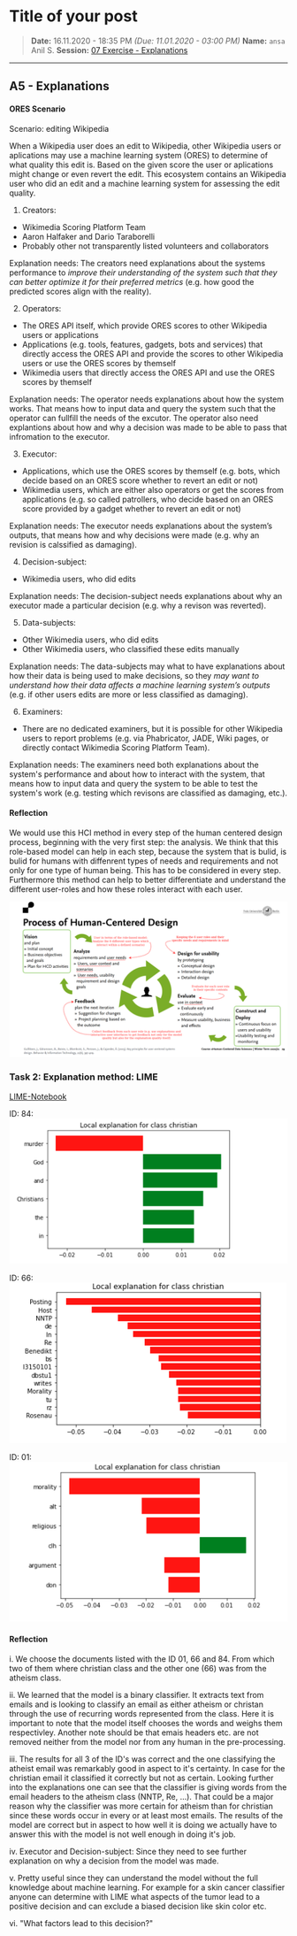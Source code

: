 ﻿# Title of your post
> **Date:** 16.11.2020 - 18:35 PM *(Due: 11.01.2020 - 03:00 PM)*
> **Name:** `ansa` Anil S.
> **Session:** [07 Exercise - Explanations](https://github.com/FUB-HCC/hcds-winter-2020/wiki/07_exercise)   
----

## A5 - Explanations


#### ORES Scenario

Scenario: editing Wikipedia

When a Wikipedia user does an edit to Wikipedia, other Wikipedia users or aplications may use a machine learning system (ORES) to determine of what quality this edit is. Based on the given score the user or aplications might change or even revert the edit. This ecosystem contains an Wikipedia user who did an edit and a machine learning system for assessing the edit quality.

1. Creators: 
* Wikimedia Scoring Platform Team
* Aaron Halfaker and Dario Taraborelli
* Probably other not transparently listed volunteers and collaborators

Explanation needs: The creators need explanations about the systems performance to *improve their understanding of the system such that they can better optimize it for their preferred metrics* (e.g. how good the predicted scores align with the reality).

2. Operators:
* The ORES API itself, which provide ORES scores to other Wikipedia users or applications
* Applications (e.g. tools, features, gadgets, bots and services) that directly access the ORES API and provide the scores to other Wikipedia users or use the ORES scores by themself
* Wikimedia users that directly access the ORES API and use the ORES scores by themself

Explanation needs: The operator needs explanations about how the system works. That means how to input data and query the system such that the operator can fullfill the needs of the excutor. The operator also need explantions about how and why a decision was made to be able to pass that infromation to the executor.

3. Executor:
* Applications, which use the ORES scores by themself (e.g. bots, which decide based on an ORES score whether to revert an edit or not)
* Wikimedia users, which are either also operators or get the scores from applications (e.g. so called patrollers, who decide based on an ORES score provided by a gadget whether to revert an edit or not)

Explanation needs: The executor needs explanations about the system’s outputs, that means how and why decisions were made (e.g. why an revision is calssified as damaging). 

4. Decision-subject: 
* Wikimedia users, who did edits

Explanation needs: The decision-subject needs explanations about why an executor made a particular decision (e.g. why a revison was reverted).

5. Data-subjects: 
* Other Wikimedia users, who did edits
* Other Wikimedia users, who classified these edits manually

Explanation needs: The data-subjects may what to have explanations about how their data is being used to make decisions, so they *may want to understand how their data affects a machine learning system’s outputs* (e.g. if other users edits are more or less classified as damaging).

6. Examiners:
* There are no dedicated examiners, but it is possible for other Wikipedia users to report problems (e.g. via Phabricator, JADE, Wiki pages, or directly contact Wikimedia Scoring Platform Team).

Explanation needs: The examiners need both explanations about the system's performance and about how to interact with the system, that means how to input data and query the system to be able to test the system's work (e.g. testing which revisons are classified as damaging, etc.).


#### Reflection

We would use this HCI method in every step of the human centered design process, beginning with the very first step: the analysis. We think that this role-based model can help in each step, because the system that is bulid, is bulid for humans with diffenrent types of needs and requirements and not only for one type of human being. This has to be considered in every step. Furthermore this method can help to better differentiate and understand the different user-roles and how these roles interact with each user.

![](HCDP.png)
### Task 2: Explanation method: LIME

[LIME-Notebook](LIME.ipynb)

ID: 84: ![ID: 84](id84.png)

ID: 66: ![ID: 66](id66.png)

ID: 01: ![ID: 01](id1.png)


#### Reflection

i. We choose the documents listed with the ID 01, 66 and 84. From which two of them where christian class and the other one (66) was from the atheism class.

ii. We learned that the model is a binary classifier. It extracts text from emails and is looking to classify an email as either atheism or christan through the use of recurring words represented from the class. Here it is important to note that the model itself chooses the words and weighs them respectivley. Another note should be that emais headers etc. are not removed neither from the model nor from any human in the pre-processing.

iii. The results for all 3 of the ID's was correct and the one classifying the atheist email was remarkably good in aspect to it's certainty. In case for the christian email it classified it correctly but not as certain. Looking further into the explanations one can see that the classifier is giving words from the email headers to the atheism class (NNTP, Re, ...). That could be a major reason why the classifier was more certain for atheism than for christian since these words occur in every or at least most emails. The results of the model are correct but in aspect to how well it is doing we actually have to answer this with the model is not well enough in doing it's job.

iv. Executor and Decision-subject: Since they need to see further explanation on why a decision from the model was made.

v. Pretty useful since they can understand the model without the full knowledge about machine learning. For example for a skin cancer classifier anyone can determine with LIME what aspects of the tumor lead to a positive decision and can exclude a biased decision like skin color etc.

vi. "What factors lead to this decision?"
